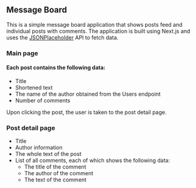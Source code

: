 ## Message Board

This is a simple message board application that shows posts feed and individual posts with comments. The application is built using Next.js and uses the [JSONPlaceholder](https://jsonplaceholder.typicode.com/) API to fetch data.

### Main page

#### Each post contains the following data:

* Title
* Shortened text
* The name of the author obtained from the Users endpoint
* Number of comments

Upon clicking the post, the user is taken to the post detail page.

### Post detail page

* Title
* Author information
* The whole text of the post
* List of all comments, each of which shows the following data:
    * The title of the comment
    * The author of the comment
    * The text of the comment


